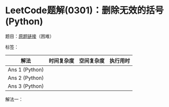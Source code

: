 # LeetCode题解(0301)：删除无效的括号(Python)

题目：[原题链接](https://leetcode-cn.com/problems/remove-invalid-parentheses/)（困难）

标签：

| 解法           | 时间复杂度 | 空间复杂度 | 执行用时 |
| -------------- | ---------- | ---------- | -------- |
| Ans 1 (Python) |            |            |          |
| Ans 2 (Python) |            |            |          |
| Ans 3 (Python) |            |            |          |

解法一：
